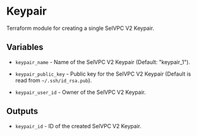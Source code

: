 # Keypair

Terraform module for creating a single SelVPC V2 Keypair.

## Variables

  * `keypair_name` - Name of the SelVPC V2 Keypair (Default: "keypair_1").

  * `keypair_public_key` - Public key for the SelVPC V2 Keypair (Default is
  read from `~/.ssh/id_rsa.pub`).

  * `keypair_user_id` - Owner of the SelVPC V2 Keypair.

## Outputs

  * `keypair_id` - ID of the created SelVPC V2 Keypair.